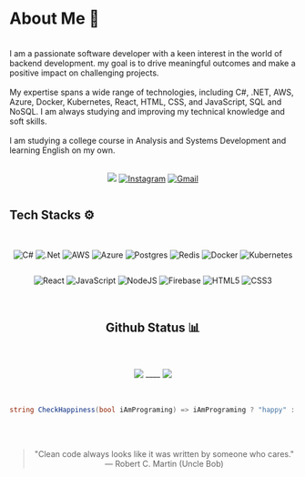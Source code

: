 <div align="center" style="display: flex; flex-direction: column; align-items: space-between; justify-content: space-between;">
  
  <div align="left" style="display: flex; flex-direction: column; align-items: space-between; justify-content: space-between;">  
    <h1>About Me 💫</h1>
    <br/>
    I am a passionate software developer with a keen interest in the world of backend development. my goal is to drive meaningful outcomes and make a positive impact on challenging projects.
    <br>
    <br>
    My expertise spans a wide range of technologies, including C#, .NET, AWS, Azure, Docker, Kubernetes, React, HTML, CSS, and JavaScript, SQL and NoSQL. I am always studying and improving my technical knowledge and soft skills.
    <br/>
    <br/>
     I am studying a college course in Analysis and Systems Development and learning English on my own.
    <br/>
    <br/>
  </div>

  [![](https://img.shields.io/badge/linkedin-%230077B5.svg?style=for-the-badge&logo=linkedin&logoColor=white)](https://www.linkedin.com/in/guilherme-bernava-32b660219/)
  [![Instagram](https://img.shields.io/badge/Instagram-%23E4405F.svg?style=for-the-badge&logo=Instagram&logoColor=white)](https://www.instagram.com/bernava.21/)
  [![Gmail](https://img.shields.io/badge/Gmail-D14836?style=for-the-badge&logo=gmail&logoColor=white)](mailto:guilhermebernava00@gmail.com)

  <div align="left" style="display: flex; flex-direction: column; align-items: space-between; justify-content: space-between;">  
  
  ## Tech Stacks ⚙️
  
  </div>
<br>

  ![C#](https://img.shields.io/badge/c%23-%23239120.svg?style=for-the-badge&logo=c-sharp&logoColor=white)
  ![.Net](https://img.shields.io/badge/.NET-5C2D91?style=for-the-badge&logo=.net&logoColor=white)
  ![AWS](https://img.shields.io/badge/AWS-%23FF9900.svg?style=for-the-badge&logo=amazon-aws&logoColor=white)
  ![Azure](https://img.shields.io/badge/azure-%230072C6.svg?style=for-the-badge&logo=microsoftazure&logoColor=white)
  ![Postgres](https://img.shields.io/badge/postgres-%23316192.svg?style=for-the-badge&logo=postgresql&logoColor=white)
  ![Redis](https://img.shields.io/badge/redis-%23DD0031.svg?style=for-the-badge&logo=redis&logoColor=white)
  ![Docker](https://img.shields.io/badge/docker-%230db7ed.svg?style=for-the-badge&logo=docker&logoColor=white)
  ![Kubernetes](https://img.shields.io/badge/kubernetes-%23326ce5.svg?style=for-the-badge&logo=kubernetes&logoColor=white)
  
  ![React](https://img.shields.io/badge/react-%2320232a.svg?style=for-the-badge&logo=react&logoColor=%2361DAFB)
  ![JavaScript](https://img.shields.io/badge/javascript-%23323330.svg?style=for-the-badge&logo=javascript&logoColor=%23F7DF1E)
  ![NodeJS](https://img.shields.io/badge/node.js-6DA55F?style=for-the-badge&logo=node.js&logoColor=white)
  ![Firebase](https://img.shields.io/badge/Firebase-039BE5?style=for-the-badge&logo=Firebase&logoColor=white)
  ![HTML5](https://img.shields.io/badge/html5-%23E34F26.svg?style=for-the-badge&logo=html5&logoColor=white)
  ![CSS3](https://img.shields.io/badge/css3-%231572B6.svg?style=for-the-badge&logo=css3&logoColor=white)
  
  <!--
  <img align="center" src="https://yt3.googleusercontent.com/HRJKaJg70sqBrCNh7Tf2RSjXTb_5hCUn7Hht7mxUJMg77EWkihh55JklD-KhwAMhwY31ox5O=s900-c-k-c0x00ffffff-no-rj" width="75" height="75"  alt="Image 1"/>
  <img align="center" src="https://upload.wikimedia.org/wikipedia/commons/thumb/7/7d/Microsoft_.NET_logo.svg/2048px-Microsoft_.NET_logo.svg.png" width="75" height="75" alt="Image 2"/>
  <img align="center" src="https://controlzeta.github.io/img/c_sharp_logo.png" width="75" height="75" alt="Image 3"/>
  <img align="center" src="https://upload.wikimedia.org/wikipedia/commons/3/3b/Javascript_Logo.png" width="75" height="75" alt="Image 4"/>
  <img align="center" src="https://mlposwajeygw.i.optimole.com/C3ZG6aY.IQWs~1e938/w:816/h:816/q:94/https://www.bryntum.com/wp-content/uploads/2019/03/ts.png" width="75" height="75" alt="Image 5"/>
  <img align="center" src="https://cdn.freebiesupply.com/logos/large/2x/react-1-logo-png-transparent.png" width="75" height="75" alt="Image 6"/>
  -->
<br>

## Github Status 📊

<br>
<br>

<div>
  <img align=top padding=50 src="https://github-readme-stats.vercel.app/api?username=guilhermebernava&show_icons=true&theme=tokyonight#gh-dark-mode-only"/>  
  <span>  ____ </span>
  <img align=top src="https://github-readme-stats.vercel.app/api/top-langs/?username=guilhermebernava&hide_progress=true&theme=tokyonight&size_weight=1&count_weight=1"/>
<div>
<br>
<br>

~~~csharp
string CheckHappiness(bool iAmPrograming) => iAmPrograming ? "happy" : "sad";
~~~

<br>
<br>

> "Clean code always looks like it was written by someone who cares."  
> — Robert C. Martin (Uncle Bob)


<!--
<h2>Main Repositories 🔓</h2>

<a href="https://github.com/anuraghazra/github-readme-stats">
  <img align="center" src="https://github-readme-stats.vercel.app/api/pin/?username=guilhermebernava&repo=LoginApi&theme=radical" />
</a>
<a href="https://github.com/anuraghazra/convoychat">
  <img align="center" src="https://github-readme-stats.vercel.app/api/pin/?username=guilhermebernava&repo=my_expanses_api&theme=radical" />
</a>
-->

</div>





